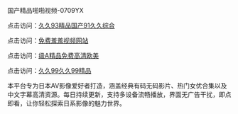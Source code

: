 国产精品啪啪视频-0709YX

点击访问：<a href="https://heiliaoow5kzm.pages.dev">久久93精品国产91久久综合</a>

点击访问：<a href="https://heiliao2dmwwy.pages.dev">免费羞羞视频网站</a>

点击访问：<a href="https://heiliaoll4qsx.pages.dev">级A精品免费高清欧美</a>

点击访问：<a href="https://heiliaowzu4ur.pages.dev">久久99久久99精品</a>

本平台专为日本AV影像爱好者打造，涵盖经典有码无码影片、热门女优合集以及中文字幕高清资源。每日持续更新，支持多设备流畅播放，界面无广告干扰，即点即看，让你轻松探索日系影像的魅力世界。

<span style="display:none;">[Canonical link](https://github.com/sau20250709/so17 ）</span>
